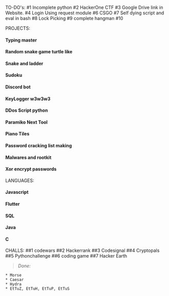 TO-DO's:
#1  Incomplete python
#2  HackerOne CTF
#3  Google Drive link in Website.
#4  Login Using request module
#6	CSGO
#7	Self dying script and eval in bash
#8	Lock Picking
#9	complete hangman
#10	


PROJECTS:
#### Typing master
#### Random snake game turtle like
#### Snake and ladder
#### Sudoku
#### Discord bot
#### KeyLogger w3w3w3
#### DDos Script python
#### Paramiko Next Tool
#### Piano Tiles
#### Password cracking list making
#### Malwares and rootkit
#### Xor encrypt passwords

LANGUAGES:
#### Javascript
#### Flutter
#### SQL
#### Java
#### C


CHALLS:
##1 codewars
##2 Hackerrank
##3 Codesignal
##4 Cryptopals
##5 Pythonchallenge
##6 coding game
##7 Hacker Earth


> *Done:*
```
* Morse
* Caesar
* Hydra
* EtTuZ, EtTuH, EtTuP, EtTuS
```

